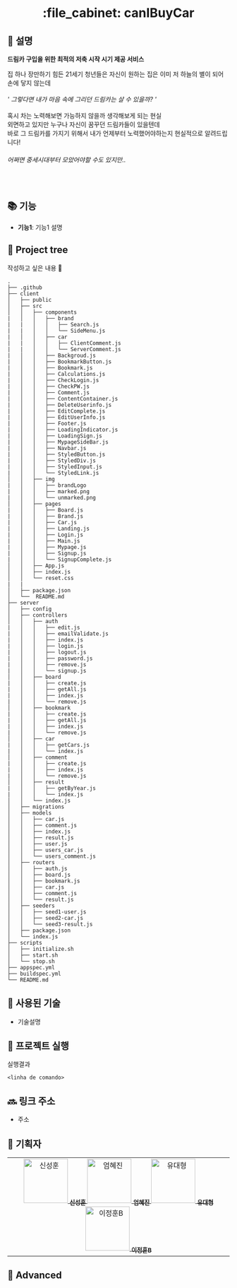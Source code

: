 <h1 align="center">:file_cabinet: canIBuyCar</h1>

## :memo: 설명

**드림카 구입을 위한 최적의 저축 시작 시기 제공 서비스**

집 하나 장만하기 힘든 21세기 청년들은 자신이 원하는 집은 이미 저 하늘의 별이 되어 손에 닿지 않는데<br/><br/>
*' 그렇다면 내가 마음 속에 그리던 드림카는 살 수 있을까? '<br />*<br/>
혹시 차는 노력해보면 가능하지 않을까 생각해보게 되는 현실<br />
외면하고 있지만 누구나 자신이 꿈꾸던 드림카들이 있을텐데<br />
바로 그 드림카를 가지기 위해서 내가 언제부터 노력했어야하는지 현실적으로 알려드립니다!<br />
###### 어쩌면 중세시대부터 모았어야할 수도 있지만..
<br/>

## :books: 기능
* <b>기능1</b>: 기능1 설명

## 🌲 Project tree

작성하고 싶은 내용 🙈

```text
.
├── .github
├── client
│   ├── public
│   ├── src 
│   │   ├── components
|   │   │   ├── brand
|   |   │   │   ├── Search.js
|   |   │   │   └── SideMenu.js
|   │   │   ├── car
|   |   │   │   ├── ClientComment.js
|   |   │   │   └── ServerComment.js
|   │   │   ├── Backgroud.js
|   │   │   ├── BookmarkButton.js
|   │   │   ├── Bookmark.js
|   │   │   ├── Calculations.js
|   │   │   ├── CheckLogin.js
|   │   │   ├── CheckPW.js
|   │   │   ├── Comment.js
|   │   │   ├── ContentContainer.js
|   │   │   ├── DeleteUserinfo.js
|   │   │   ├── EditComplete.js
|   │   │   ├── EditUserInfo.js
|   │   │   ├── Footer.js
|   │   │   ├── LoadingIndicator.js
|   │   │   ├── LoadingSign.js
|   │   │   ├── MypageSideBar.js
|   │   │   ├── Navbar.js
|   │   │   ├── StyledButton.js
|   │   │   ├── StyledDiv.js
|   │   │   ├── StyledInput.js
|   │   │   └── StyledLink.js
│   │   ├── img 
|   │   │   ├── brandLogo
|   │   │   ├── marked.png
|   │   │   └── unmarked.png
│   │   ├── pages
|   │   │   ├── Board.js
|   │   │   ├── Brand.js
|   │   │   ├── Car.js
|   │   │   ├── Landing.js
|   │   │   ├── Login.js
|   │   │   ├── Main.js
|   │   │   ├── Mypage.js
|   │   │   ├── Signup.js
|   │   │   └── SignupComplete.js
│   │   ├── App.js
│   │   ├── index.js
│   │   └── reset.css
|   |
│   ├── package.json
│   └──  README.md
├── server
│   ├── config
│   ├── controllers
│   │   ├── auth
|   │   │   ├── edit.js
|   │   │   ├── emailValidate.js
|   │   │   ├── index.js
|   │   │   ├── login.js
|   │   │   ├── logout.js
|   │   │   ├── password.js
|   │   │   ├── remove.js
|   │   │   └── signup.js
│   │   ├── board
|   │   │   ├── create.js
|   │   │   ├── getAll.js
|   │   │   ├── index.js
|   │   │   └── remove.js
│   │   ├── bookmark
|   │   │   ├── create.js
|   │   │   ├── getAll.js
|   │   │   ├── index.js
|   │   │   └── remove.js
│   │   ├── car
|   │   │   ├── getCars.js
|   │   │   └── index.js
│   │   ├── comment
|   │   │   ├── create.js
|   │   │   ├── index.js
|   │   │   └── remove.js
│   │   ├── result
|   │   │   ├── getByYear.js
|   │   │   └── index.js
│   │   └── index.js
│   ├── migrations
│   ├── models
│   │   ├── car.js
│   │   ├── comment.js
│   │   ├── index.js
│   │   ├── result.js
│   │   ├── user.js
│   │   ├── users_car.js
│   │   └── users_comment.js
│   ├── routers
│   │   ├── auth.js
│   │   ├── board.js
│   │   ├── bookmark.js
│   │   ├── car.js
│   │   ├── comment.js
│   │   └── result.js
│   ├── seeders
│   │   ├── seed1-user.js
│   │   ├── seed2-car.js
│   │   └── seed3-result.js
│   ├── package.json
│   └── index.js
├── scripts 
│   ├── initialize.sh
│   ├── start.sh
│   └── stop.sh
├── appspec.yml
├── buildspec.yml
└── README.md
```

## :wrench: 사용된 기술
* 기술설명

## :rocket: 프로젝트 실행
실행결과
```
<linha de comando>
```

## :soon: 링크 주소
* 주소

## :handshake: 기획자
<table>
  <tr>
    <td align="center">
      <a href="http://github.com/planethoon">
        <img src="https://avatars.githubusercontent.com/u/56259137?v=4" width="100px;" alt="신성훈"/>
        <sub>
          <b>신성훈</b>
        </sub>
        <a href="http://github.com/Eom-Hyejin">
        <img src="https://avatars.githubusercontent.com/u/56259137?v=4" width="100px;" alt="엄혜진"/>
        <sub>
          <b>엄혜진</b>
        </sub>
          <a href="http://github.com/ydh94">
        <img src="https://avatars.githubusercontent.com/u/56259137?v=4" width="100px;" alt="유대형"/>
        <sub>
          <b>유대형</b>
        </sub>
            <a href="http://github.com/glen15">
        <img src="https://avatars.githubusercontent.com/u/56259137?v=4" width="100px;" alt="이정훈B"/>
        <sub>
          <b>이정훈B</b>
        </sub>
      </a>
    </td>
  </tr>
</table>

## :dart: Advanced
